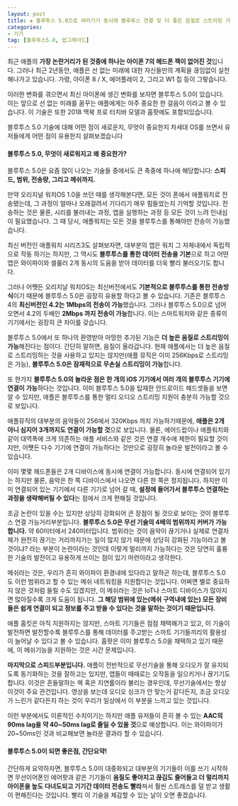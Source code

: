 ```yaml
---  
layout: post  
title: ✚ 블루투스 5.0으로 여러기기 동시에 블루투스 연결 및 더 좋은 음질로 스트리밍 가능!
categories:
- 기기
tag: [블루투스5.0, 업그레이드]
---  
```


<p class="drop-korean">
최근 애플의 <b>가장 논란거리가 된 것중에 하나는 아이폰 7의 헤드폰 잭이 없어진 것</b>입니다. 그러나 최근 2년동안, 애플은 선 없는 미래에 대한 자신들만의 계획을 끊임없이 실천해나가고 있습니다. 가령, 아이폰 8 / X, 에어플레이 2, 그리고 W1 칩 등이 그렇습니다.
</p>
이러한 변화를 겪으면서 최신 아이폰에 생긴 변화를 보자면 블루투스 5.0이 있습니다. 이는 앞으로 선 없는 미래를 꿈꾸는 애플에게는 아주 중요한 한 걸음이 이라고 볼 수 있습니다. 이 기술은 또한 2018 맥북 프로 터치바 모델과 홈팟에도 포함되있습니다.

블루투스 5.0 기술에 대해 어떤 점이 새로운지, 무엇이 중요한지 차세대 OS를 쓰면서 유저들에게 어떤 점이 유용한지 살펴보겠습니다

#### 블루투스 5.0, 무엇이 새로워지고 왜 중요한가?
블루투스 5.0은 요즘 많이 나오는 기술들 중에서도 큰 축중에 하나에 해당합니다: **스피드, 범위, 전송량, 그리고 메쉬까지.**<br>

만약 오리지널 워치OS 1.0을 쓰던 때를 생각해본다면, 모든 것이 폰에서 애플워치로 전송됐는데, 그 과정이 얼마나 오래걸려서 기다리기 매우 힘들었는지 기억할 것입니다. 전송하는 것은 물론, 시리를 불러내는 과정, 앱을 실행하는 과정 등 모든 것이 느려 인내심이 필요했습니다. 그 때 당시, 애플워치는 모든 것을 블루투스를 통해야만 전송이 가능했습니다.

최신 버전인 애플워치 시리즈3도 살펴보자면, 대부분의 앱은 워치 그 자체내에서 독립적으로 작동 하기는 하지만, 그 역시도 **블루투스를 통한 데이터 전송을 기본**으로 하고 어떤 앱은 와이파이와 셀룰러 2개 동시의 도움을 받아 데이터를 더욱 빨리 불러오기도 합니다.

그러나 어쨋든 오리지날 워치OS는 최신버전에서도 **기본적으로 블루투스를 통한 전송방식**이기 때문에 블루투스 5.0은 굉장히 유용할 하다고 볼 수 있습니다. 기존은 블루투스 4의 **최신버전인 4.2는 1Mbps의 전송이 가능**했습니다. 그러나 블루투스 5.0으로 넘어오면서 4.2의 두배인 **2Mbps 까지 전송이 가능**합니다. 이는 스마트워치와 같은 종류의 기기에서는 굉장히 큰 차이를 갖습니다.

블루투스 5.0에서 또 하나의 환영받아 마땅한 추가된 기능은 **더 높은 음질로 스트리밍이 가능**해진다는 점이다. 간단히 말하면, 음질이 올라갑니다. 현재 애플에서는 더 높은 음질로 스트리밍하는 것을 사용하고 있지는 않지만(애플 뮤직은 이미 256Kbps로 스트리밍은  가능), **블루투스 5.0은 잠재적으로 무손실 스트리밍이 가능**합니다.

또 한가지 **블루투스 5.0의 놀라운 점은 한 개의 iOS 기기에서 여러 개의 블루투스 기기에 연결이 가능**하다는 것입니다. 이미 블루투스 5.0을 탑재한 안드로이드 헤드셋들을 보면 알 수 있지만, 애플은 블루투스를 통한 멀티 오디오 스트리밍 지원이 충분히 가능할 것으로 보입니다.

애플뮤직의 대부분의 음악들이 256에서 320Kbps 까지 가능하기때문에, **애플은 2개 아니 심지어 3개까지도 연결이 가능할 것**으로 보입니다. 물론, 에어드랍이나 애플워치와 같이 대역폭에 크게 의존하는 애플 서비스와 같은 것은 연결 개수에 제한이 필요할 것이지만, 어쩃든 다수 기기에 연결이 가능하다는 것만으로 굉장히 놀라운 발전이라고 볼 수 있습니다.

이미 몇몇 헤드폰들은 2개 디바이스에 동시에 연결이 가능합니다. 동시에 연결되어 있기는 하지만 물론, 음악은 한 쪽 디바이스에서 나오면 다른 한 쪽은 정지됩니다. 하지만 이미 연결되어 있는 기기에서 다른 기기로 넘어 갈 때, **설정에 들어가서 블루투스 연결하는 과정을 생략해버릴 수 있다**는 점에서 크게 편해질 것입니다.

조금 논란이 있을 수는 있지만 상당히 강화되어 큰 장점이 될 것으로 보이는 것이 블루투스 연결 가능거리부분입니다. **블루투스 5.0은 무선 기술의 4배의 범위까지 커버가 가능합니다.** 약 60미터에서 240미터입니다. 범위라는 것이 음악이 끊기거나 실제로 연결자체가 완전히 끊기는 거리까지가는 일이 많지 않기 때문에 상당히 강화된 기능이라고 볼 것이냐? 라는 부분이 논란이라는 것인데 이렇게 멀리까지 가능하다는 것은 당연히 훌륭한 기술의 발전이고 유용하게 쓰이는 점이 있기 마련이라고 생각한다.

메쉬라는 것은, 우리가 흔히 와이파이 환경내에 있다라고 말하곤 하는데, 블루투스 5.0도 이런 범위라고 할 수 있는 메쉬 네트워킹을 지원합다는 것입니다. 어쩌면 별로 중요하지 않은 것처럼 들릴 수도 있겠지만, 이 메쉬라는 것은 IoT나 스마트 디바이스가 많아지면 많아질수록 크게 도움이 됩니다. **그 해당 범위에 있는(메쉬 구역내에 있는) 모든 장비들은 쉽게 연결이 되고 정보를 주고 받을 수 있다는 것을 말하는 것이기 때문입니다.**

애플 홈킷은 아직 지원하지는 않지만, 스마트 기기들은 점점 채택해가고 있고, 이 기술이  발전하면 발전할수록 블루투스를 통해 데이터를 주고받는 스마트 기기들끼리의 활용성이 늘어날 수 있다고 볼 수 있습니다. 홈팟은 이미 블루투스 5.0을 채택하고 있기 때문에, 이 메쉬기능을 지원하는 것은 시간 문제입니다.

**마지막으로 스피드부분입니다.** 애플이 전반적으로 무선기술을 통해 오디오가 잘 유지되도록 동기화하는 것을 잘하고는 있지만, 앱들이 때때로는 오작동을 일으키거나 끊기기도  합니다. 이것은 흔들말하는 렉 혹은 지연률이라 불리는 경우인데, 무선기술에서는 항상 이것이 주요 관건입니다. 영상을 보는데 오디오 싱크가 안 맞는거 같다든지, 조금 오디오가 느린거 같다든지 하는 것이 우리가 일상에서 이 부분을 느끼고 있는 것입니다.

이런 부분에서도 이론적인 수치이기는 하지만 애플 유저들이 흔히 볼 수 있는 **AAC의 90ms lag을 약 40~50ms lag로 줄일 수 있을 것**으로 예상합니다. 이는 와이파이가 20~50ms인 것과 비교해보면 놀라운 결과라 할 수 있습니다.

#### 블루투스 5.0이 되면 좋은점, 간단요약!
간단하게 요약하자면, 블루투스 5.0이 대중화되고 대부분의 기기들이 이를 쓰기 시작하면 무선이어폰인 에어팟과 같은 기기들이 **음질도 좋아지고 끊김도 줄어들고 더 멀리까지 아이폰을 높도 다녀도되고 기기간 데이터 전송도 빨라**져서 훨씬 스트레스를 덜 받고 생활이 편해진다는 것입니다. 빨리 이 기술을 체감할 수 있는 날이 오면 좋겠습니다.
